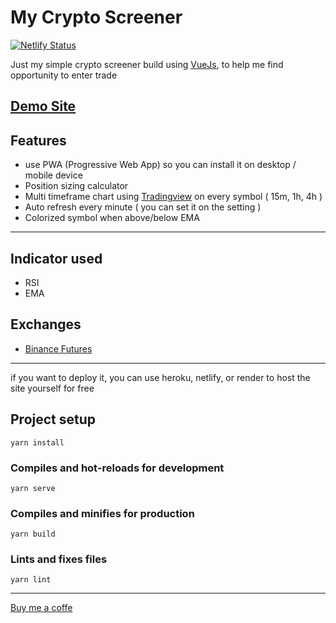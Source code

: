 # My Crypto Screener

[![Netlify Status](https://api.netlify.com/api/v1/badges/26c4bbff-fa4c-4d8f-a7ae-916826ac4fda/deploy-status)](https://app.netlify.com/sites/mycryptoscreener/deploys)

Just my simple crypto screener build using [VueJs](https://vuejs.org/), to help me find opportunity to enter trade

[Demo Site](https://mycryptoscreener.netlify.app/)
---

## Features

- use PWA (Progressive Web App) so you can install it on desktop / mobile device
- Position sizing calculator
- Multi timeframe chart using [Tradingview](https://tradingview.com) on every symbol ( 15m, 1h, 4h )
- Auto refresh every minute ( you can set it on the setting )
- Colorized symbol when above/below EMA

---

## Indicator used

- RSI
- EMA

## Exchanges

- [Binance Futures](https://binance.com/en/futures/ref/39150763)

---

if you want to deploy it, you can use heroku, netlify, or render to host the site yourself for free

## Project setup

```
yarn install
```

### Compiles and hot-reloads for development

```
yarn serve
```

### Compiles and minifies for production

```
yarn build
```

### Lints and fixes files

```
yarn lint
```

---

[Buy me a coffe](https://paypal.me/wahyubiman)
